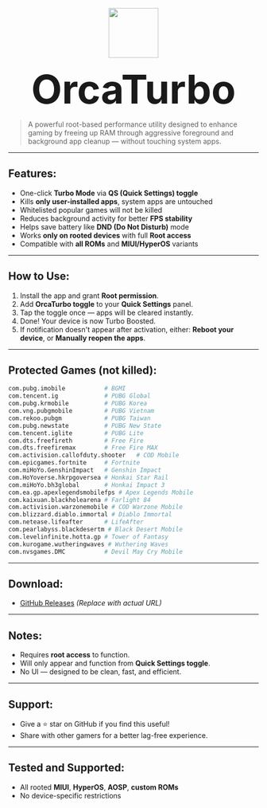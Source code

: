 <p align="center">
  <img src="https://github.com/user-attachments/assets/fd83efd7-3417-469a-be4c-714552b69caa" width="100"/>
</p>

<p align="center">
  <span style="font-size:80px"><strong>OrcaTurbo</strong></span>
</p>


> A powerful root-based performance utility designed to enhance gaming by freeing up RAM through aggressive foreground and background app cleanup — without touching system apps.

---

## Features:

- One-click **Turbo Mode** via **QS (Quick Settings) toggle**
- Kills **only user-installed apps**, system apps are untouched
- Whitelisted popular games will not be killed
- Reduces background activity for better **FPS stability**
- Helps save battery like **DND (Do Not Disturb)** mode
- Works **only on rooted devices** with full **Root access**
- Compatible with **all ROMs** and **MIUI/HyperOS** variants

---

## How to Use:

1. Install the app and grant **Root permission**.
2. Add **OrcaTurbo toggle** to your **Quick Settings** panel.
3. Tap the toggle once — apps will be cleared instantly.
4. Done! Your device is now Turbo Boosted.
5. If notification doesn't appear after activation, either:
**Reboot your device**, or
**Manually reopen the apps**.

---

## Protected Games (not killed):

```bash
com.pubg.imobile           # BGMI
com.tencent.ig             # PUBG Global
com.pubg.krmobile          # PUBG Korea
com.vng.pubgmobile         # PUBG Vietnam
com.rekoo.pubgm            # PUBG Taiwan
com.pubg.newstate          # PUBG New State
com.tencent.iglite         # PUBG Lite
com.dts.freefireth         # Free Fire
com.dts.freefiremax        # Free Fire MAX
com.activision.callofduty.shooter   # COD Mobile
com.epicgames.fortnite     # Fortnite
com.miHoYo.GenshinImpact   # Genshin Impact
com.HoYoverse.hkrpgoversea # Honkai Star Rail
com.miHoYo.bh3global       # Honkai Impact 3
com.ea.gp.apexlegendsmobilefps # Apex Legends Mobile
com.kaixuan.blackholearena # Farlight 84
com.activision.warzonemobile # COD Warzone Mobile
com.blizzard.diablo.immortal # Diablo Immortal
com.netease.lifeafter      # LifeAfter
com.pearlabyss.blackdesertm # Black Desert Mobile
com.levelinfinite.hotta.gp # Tower of Fantasy
com.kurogame.wutheringwaves # Wuthering Waves
com.nvsgames.DMC           # Devil May Cry Mobile
```

---

## Download:

- [GitHub Releases](https://github.com/yourrepo/OrcaTurbo/releases/latest) *(Replace with actual URL)*

---

## Notes:

- Requires **root access** to function.
- Will only appear and function from **Quick Settings toggle**.
- No UI — designed to be clean, fast, and efficient.

---

## Support:

- Give a ⭐️ star on GitHub if you find this useful!
- Share with other gamers for a better lag-free experience.

---

## Tested and Supported:

- All rooted **MIUI**, **HyperOS**, **AOSP**, **custom ROMs**
- No device-specific restrictions
